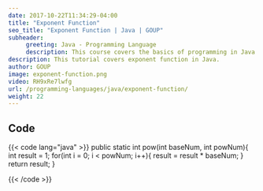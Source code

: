 ```yaml
---
date: 2017-10-22T11:34:29-04:00
title: "Exponent Function"
seo_title: "Exponent Function | Java | GOUP"
subheader:
     greeting: Java - Programming Language
     description: This course covers the basics of programming in Java. Work your way through the videos/articles and I'll teach you everything you need to know to start your programming journey!
description: This tutorial covers exponent function in Java.
author: GOUP
image: exponent-function.png
video: RH9xRe7lwfg
url: /programming-languages/java/exponent-function/
weight: 22
---
```


## Code

{{< code lang="java" >}}
public static int pow(int baseNum, int powNum){
     int result = 1;
     for(int i = 0; i < powNum; i++){
          result = result * baseNum;
     }
     return result;
}

{{< /code >}}